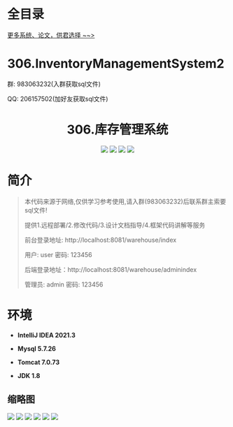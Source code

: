 # 全目录

[更多系统、论文，供君选择 ~~>](https://www.yuque.com/wisebit/blog)

# 306.InventoryManagementSystem2

<p>群: 983063232(入群获取sql文件)</p>
<p>QQ: 206157502(加好友获取sql文件)</p>

<p><h1 align="center">306.库存管理系统</h1></p>


<p align="center">
	<img src="https://img.shields.io/badge/jdk-1.8-orange.svg"/>
    <img src="https://img.shields.io/badge/springboot-5.x-lightgrey.svg"/>
    <img src="https://img.shields.io/badge/mybatis-5.x-yellow.svg"/>
    <img src="https://img.shields.io/badge/html-3.x-blue.svg"/>
</p>

# 简介

> 本代码来源于网络,仅供学习参考使用,请入群(983063232)后联系群主索要sql文件!
>
> 提供1.远程部署/2.修改代码/3.设计文档指导/4.框架代码讲解等服务
>
> 前台登录地址: http://localhost:8081/warehouse/index
>
> 用户: user 密码: 123456
>
> 后端登录地址：http://localhost:8081/warehouse/adminindex
>
> 管理员: admin   密码: 123456
>

# 环境

- <b>IntelliJ IDEA 2021.3</b>

- <b>Mysql 5.7.26</b>

- <b>Tomcat 7.0.73</b>

- <b>JDK 1.8</b>




## 缩略图

![](https://bitwise.oss-cn-heyuan.aliyuncs.com/2024/9/10/24edf7e9-13c8-4284-a4bb-a35ba4c5aa0d.png)
![](https://bitwise.oss-cn-heyuan.aliyuncs.com/2024/9/10/a52cd09c-532e-45f9-aab1-a907b3558aa3.png)
![](https://bitwise.oss-cn-heyuan.aliyuncs.com/2024/9/10/a694f336-84d3-435e-b169-30dd8302cbfa.png)
![](https://bitwise.oss-cn-heyuan.aliyuncs.com/2024/9/10/7da9b125-5e28-496b-bf11-545befb98af6.png)
![](https://bitwise.oss-cn-heyuan.aliyuncs.com/2024/9/10/92d49188-6cc4-40cb-bcf9-7a3bf73f14eb.png)
![](https://bitwise.oss-cn-heyuan.aliyuncs.com/2024/9/10/7d024929-33cb-4bb7-8b7a-23aa3c000b8a.png)





